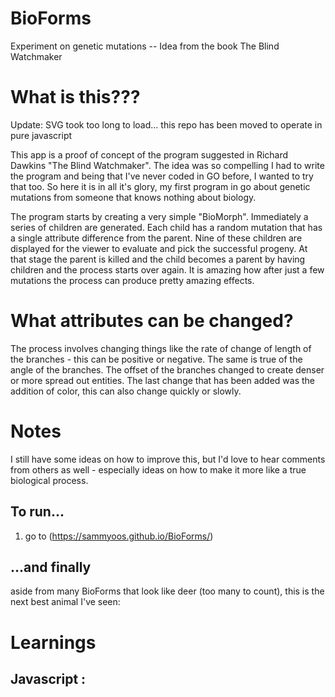 # BioForms
Experiment on genetic mutations -- Idea from the book The Blind Watchmaker

# What is this???
Update: SVG took too long to load... this repo has been moved to operate 
in pure javascript

This app is a proof of concept of the program suggested in Richard Dawkins
"The Blind Watchmaker".  The idea was so compelling I had to write the program
and being that I've never coded in GO before, I wanted to try that too.  So
here it is in all it's glory, my first program in go about genetic mutations
from someone that knows nothing about biology.

The program starts by creating a very simple "BioMorph".  Immediately a series
of children are generated.  Each child has a random mutation that has a single
attribute difference from the parent.  Nine of these children are displayed for
the viewer to evaluate and pick the successful progeny.  At that stage the
parent is killed and the child becomes a parent by having children and the 
process starts over again.  It is amazing how after just a few mutations
the process can produce pretty amazing effects.

# What attributes can be changed?

The process involves changing things like the rate of change of length of the
branches - this can be positive or negative.  The same is true of the angle
of the branches.  The offset of the branches changed to create denser or more spread
out entities.  The last change that has been added was the addition of color,
this can also change quickly or slowly.

# Notes

I still have some ideas on how to improve this, but I'd love to hear comments from
others as well - especially ideas on how to make it more like a true biological
process.

## To run...

1. go to (https://sammyoos.github.io/BioForms/)

## ...and finally
aside from many BioForms that look like deer (too many to count), this is the next best animal I've seen:

# Learnings

## Javascript : 


